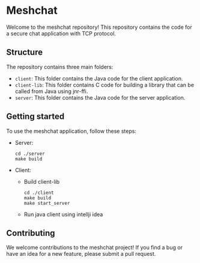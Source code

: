 # Meshchat
Welcome to the meshchat repository! This repository contains the code for a secure chat application with TCP protocol.

## Structure
The repository contains three main folders:

- `client`: This folder contains the Java code for the client application.
- `client-lib`: This folder contains C code for building a library that can be called from Java using jnr-ffi.
- `server`: This folder contains the Java code for the server application.

## Getting started
To use the meshchat application, follow these steps:

- Server: 
  ```shell
  cd ./server
  make build
  ```

- Client: 
  - Build client-lib
    ```shell
    cd ./client
    make build
    make start_server 
    ```
  - Run java client using intellji idea

## Contributing
We welcome contributions to the meshchat project! If you find a bug or have an idea for a new feature, please submit a pull request.
